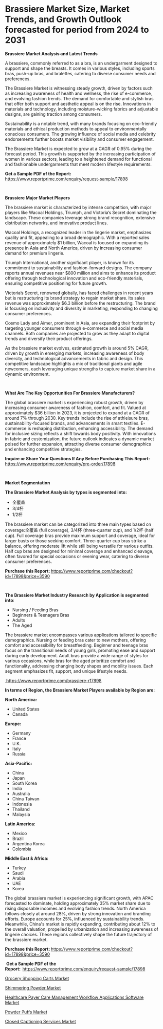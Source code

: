 <p><h1>Brassiere Market Size, Market Trends, and Growth Outlook forecasted for period from 2024 to 2031</h1></p><p><strong>Brassiere Market Analysis and Latest Trends</strong></p>
<p><p>A brassiere, commonly referred to as a bra, is an undergarment designed to support and shape the breasts. It comes in various styles, including sports bras, push-up bras, and bralettes, catering to diverse consumer needs and preferences. </p><p>The Brassiere Market is witnessing steady growth, driven by factors such as increasing awareness of health and wellness, the rise of e-commerce, and evolving fashion trends. The demand for comfortable and stylish bras that offer both support and aesthetic appeal is on the rise. Innovations in materials and technology, including moisture-wicking fabrics and adjustable designs, are gaining traction among consumers.</p><p>Sustainability is a notable trend, with many brands focusing on eco-friendly materials and ethical production methods to appeal to environmentally conscious consumers. The growing influence of social media and celebrity endorsements further boosts market visibility and consumer engagement.</p><p>The Brassiere Market is expected to grow at a CAGR of 0.95% during the forecast period. This growth is supported by the increasing participation of women in various sectors, leading to a heightened demand for functional and fashionable undergarments that meet modern lifestyle requirements.</p></p>
<p><strong>Get a Sample PDF of the Report:&nbsp;</strong> <a href="https://www.reportprime.com/enquiry/request-sample/17898?utm_campaign=7&utm_medium=2&utm_source=Github&utm_content=ia&utm_term=20112024&utm_id=brassiere">https://www.reportprime.com/enquiry/request-sample/17898</a></p>
<p>&nbsp;</p>
<p><strong>Brassiere Major Market Players</strong></p>
<p><p>The brassiere market is characterized by intense competition, with major players like Wacoal Holdings, Triumph, and Victoria’s Secret dominating the landscape. These companies leverage strong brand recognition, extensive distribution networks, and innovative product lines. </p><p>Wacoal Holdings, a recognized leader in the lingerie market, emphasizes quality and fit, appealing to a broad demographic. With a reported sales revenue of approximately $1 billion, Wacoal is focused on expanding its presence in Asia and North America, driven by increasing consumer demand for premium lingerie.</p><p>Triumph International, another significant player, is known for its commitment to sustainability and fashion-forward designs. The company reports annual revenues near $800 million and aims to enhance its product offering through technological innovation and eco-friendly materials, ensuring competitive positioning for future growth.</p><p>Victoria’s Secret, renowned globally, has faced challenges in recent years but is restructuring its brand strategy to regain market share. Its sales revenue was approximately $6.3 billion before the restructuring. The brand is focusing on inclusivity and diversity in marketing, responding to changing consumer preferences.</p><p>Cosmo Lady and Aimer, prominent in Asia, are expanding their footprint by targeting younger consumers through e-commerce and social media channels. Both companies are projected to grow as they adapt to digital trends and diversify their product offerings.</p><p>As the brassiere market evolves, estimated growth is around 5% CAGR, driven by growth in emerging markets, increasing awareness of body diversity, and technological advancements in fabric and design. This competitive landscape highlights a mix of traditional giants and agile newcomers, each leveraging unique strengths to capture market share in a dynamic environment.</p></p>
<p>&nbsp;</p>
<p><strong>What Are The Key Opportunities For Brassiere Manufacturers?</strong></p>
<p><p>The global brassiere market is experiencing robust growth, driven by increasing consumer awareness of fashion, comfort, and fit. Valued at approximately $36 billion in 2023, it is projected to expand at a CAGR of around 7% through 2030. Key trends include the rise of athleisure bras, sustainability-focused brands, and advancements in smart textiles. E-commerce is reshaping distribution, enhancing accessibility. The demand for inclusive sizing reflects a shift towards body positivity. With innovations in fabric and customization, the future outlook indicates a dynamic market poised for further expansion, attracting diverse consumer demographics and enhancing competitive strategies.</p></p>
<p><strong>Inquire or Share Your Questions If Any Before Purchasing This Report:</strong> <a href="https://www.reportprime.com/enquiry/pre-order/17898?utm_campaign=7&utm_medium=2&utm_source=Github&utm_content=ia&utm_term=20112024&utm_id=brassiere">https://www.reportprime.com/enquiry/pre-order/17898</a></p>
<p>&nbsp;</p>
<p><strong>Market Segmentation</strong></p>
<p><strong>The Brassiere Market Analysis by types is segmented into:</strong></p>
<p><ul><li>全覆盖</li><li>3/4杯</li><li>1/2杯</li></ul></p>
<p><p>The brassiere market can be categorized into three main types based on coverage:全覆盖 (full coverage), 3/4杯 (three-quarter cup), and 1/2杯 (half cup). Full coverage bras provide maximum support and coverage, ideal for larger busts or those seeking comfort. Three-quarter cup bras strike a balance, offering moderate lift while still being versatile for various outfits. Half cup bras are designed for minimal coverage and enhanced cleavage, often favored for special occasions or evening wear, catering to diverse consumer preferences.</p></p>
<p><strong>Purchase this Report:&nbsp;</strong><a href="https://www.reportprime.com/checkout?id=17898&price=3590&utm_campaign=7&utm_medium=2&utm_source=Github&utm_content=ia&utm_term=20112024&utm_id=brassiere">https://www.reportprime.com/checkout?id=17898&price=3590</a></p>
<p>&nbsp;</p>
<p><strong>The Brassiere Market Industry Research by Application is segmented into:</strong></p>
<p><ul><li>Nursing / Feeding Bras</li><li>Beginners & Teenagers Bras</li><li>Adults</li><li>The Aged</li></ul></p>
<p><p>The brassiere market encompasses various applications tailored to specific demographics. Nursing or feeding bras cater to new mothers, offering comfort and accessibility for breastfeeding. Beginner and teenage bras focus on the transitional needs of young girls, promoting ease and support during early development. Adult bras provide a wide range of styles for various occasions, while bras for the aged prioritize comfort and functionality, addressing changing body shapes and mobility issues. Each segment emphasizes fit, support, and unique lifestyle needs.</p></p>
<p><a href="https://www.reportprime.com/brassiere-r17898?utm_campaign=7&utm_medium=2&utm_source=Github&utm_content=ia&utm_term=20112024&utm_id=brassiere">&nbsp;https://www.reportprime.com/brassiere-r17898</a></p>
<p><strong>In terms of Region, the Brassiere Market Players available by Region are:</strong></p>
<p>
    <p> <strong> North America: </strong>
        <ul>
            <li>United States</li>
            <li>Canada</li>
        </ul>
        </p> 
    <p> <strong> Europe: </strong>
        <ul>
            <li>Germany</li>
            <li>France</li>
            <li>U.K.</li>
            <li>Italy</li>
            <li>Russia</li>
        </ul>
        </p> 
    <p> <strong> Asia-Pacific: </strong>
        <ul>
            <li>China</li>
            <li>Japan</li>
            <li>South Korea</li>
            <li>India</li>
            <li>Australia</li>
            <li>China Taiwan</li>
            <li>Indonesia</li>
            <li>Thailand</li>
            <li>Malaysia</li>
        </ul>
        </p> 
    <p> <strong> Latin America: </strong>
        <ul>
            <li>Mexico</li>
            <li>Brazil</li>
            <li>Argentina Korea</li>
            <li>Colombia</li>
        </ul>
        </p> 
    <p> <strong> Middle East & Africa: </strong>
        <ul>
            <li>Turkey</li>
            <li>Saudi</li>
            <li>Arabia</li>
            <li>UAE</li>
            <li>Korea</li>
        </ul>
    </p>
    </p>
<p><p>The global brassiere market is experiencing significant growth, with APAC forecasted to dominate, holding approximately 35% market share due to rising disposable incomes and evolving fashion trends. North America follows closely at around 28%, driven by strong innovation and branding efforts. Europe accounts for 25%, influenced by sustainability trends. Meanwhile, China's market is rapidly expanding, contributing about 12% to the overall valuation, propelled by urbanization and increasing awareness of lingerie choices. These regions collectively shape the future trajectory of the brassiere market.</p></p>
<p><strong>Purchase this Report: </strong><a href="https://www.reportprime.com/checkout?id=17898&price=3590&utm_campaign=7&utm_medium=2&utm_source=Github&utm_content=ia&utm_term=20112024&utm_id=brassiere">https://www.reportprime.com/checkout?id=17898&price=3590</a></p>
<p>&nbsp;<strong>Get a Sample PDF of the Report:&nbsp;&nbsp;</strong><a href="https://www.reportprime.com/enquiry/request-sample/17898?utm_campaign=7&utm_medium=2&utm_source=Github&utm_content=ia&utm_term=20112024&utm_id=brassiere">https://www.reportprime.com/enquiry/request-sample/17898</a></p>
<p><strong></strong></p>
<p><p><a href="https://github.com/CliffMedina6/Market-Research-Report-List-7/blob/main/grocery-shopping-carts-market.md?utm_campaign=7&utm_medium=2&utm_source=Github&utm_content=ia&utm_term=20112024&utm_id=brassiere">Grocery Shopping Carts Market</a></p><p><a href="https://www.linkedin.com/pulse/in-depth-analysis-global-shimmering-powder-market-scope-its-rapid-xcq0c?utm_campaign=7&utm_medium=2&utm_source=Github&utm_content=ia&utm_term=20112024&utm_id=brassiere">Shimmering Powder Market</a></p><p><a href="https://issuu.com/reportprime-2/docs/healthcare-payer-care-management-wo_39deca258d96ac?utm_campaign=7&utm_medium=2&utm_source=Github&utm_content=ia&utm_term=20112024&utm_id=brassiere">Healthcare Payer Care Management Workflow Applications Software Market</a></p><p><a href="https://www.linkedin.com/pulse/navigating-powder-puffs-market-expert-analysis-forecast-period-pdxnc?utm_campaign=7&utm_medium=2&utm_source=Github&utm_content=ia&utm_term=20112024&utm_id=brassiere">Powder Puffs Market</a></p><p><a href="https://issuu.com/reportprime-2/docs/closed-captioning-services-market-s_93e4caee1773ad?utm_campaign=7&utm_medium=2&utm_source=Github&utm_content=ia&utm_term=20112024&utm_id=brassiere">Closed Captioning Services Market</a></p></p>
